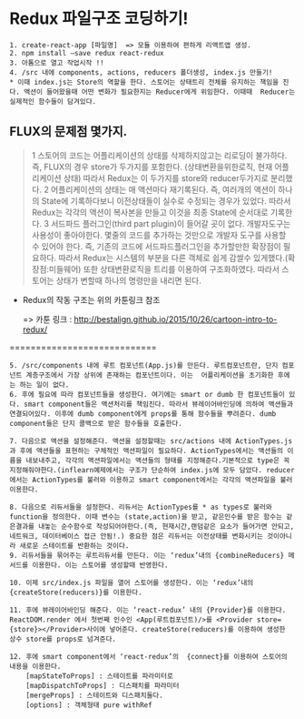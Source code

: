 Redux 파일구조 코딩하기!
==========================

    1. create-react-app [파일명]  => 모듈 이용하여 편하게 리액트앱 생성.
    2. npm install —save redux react-redux
    3. 아톰으로 열고 작업시작 !!
    4. /src 내에 components, actions, reducers 폴더생성, index.js 만들기!
    * 이때 index.js는 Store의 역할을 한다. 스토어는 상태트리 전체를 유지하는 책임을 진다. 액션이 들어왔을때 어떤 변화가 필요한지는 Reducer에게 위임한다. 이때때  Reducer는 실제적인 함수들이 담겨있다.

## FLUX의 문제점 몇가지.
> 1  스토어의 코드는 어플리케이션의 상태를 삭제하지않고는 리로딩이 불가하다.
	즉,  FLUX의 경우 store가 두가지를 포함한다. (상태변환을위한로직, 현재 어플리케이션 상태)
	따라서 Redux는 이 두가지를 store와 reducer두가지로 분리했다.
  2 어플리케이션의 상태는 매 액션마다 재기록된다.
	즉, 여러개의 액션이 하나의 State에 기록하다보니 이전상태들이 실수로 수정되는 경우가 있었다.
	따라서 Redux는 각각의 액션이 복사본을 만들고 이것을 최종 State에 순서대로 기록한다.
  3 서드파드 플러그인(third part plugin)이 들어갈 곳이 없다.
	개발자도구는 사용성이 좋아야한다. 몇줄의 코드를 추가하는 것만으로 개발자 도구를 사용할 수 있어야 한다. 즉,  기존의 코드에 서드파드플러그인을 추가할만한 확장점이 필요하다.
	따라서 Redux는 시스템의 부분을 다른 객체로 쉽게 감쌀수 있게했다.(확장점:미들웨어) 또한 상태변환로직을 트리를 이용하여 구조화하였다. 따라서 스토어는 상태가 변할때 하나의 명령만을 내리면 된다.

*   Redux의 작동 구조는 위의 카툰링크 참조

    => 카툰 링크 : http://bestalign.github.io/2015/10/26/cartoon-intro-to-redux/

============================

    5. /src/components 내에 루트 컴포넌트(App.js)를 만든다. 루트컴포넌트란, 단지 컴포넌트 계층구조에서 가장 상위에 존재하는 컴포넌트이다. 이는  어플리케이션을 초기화한 후에는 하는 일이 없다.
    6. 후에 필요에 따라 컴포넌트들을 생성한다. 여기에는 smart or dumb 한 컴포넌트들이 있다. smart component들은 액션처리를 책임진다. 따라서 뷰레이어바인딩에 의하여 액션들과 연결되어있다. 이후에 dumb component에게 props를 통해 함수들을 뿌려준다. dumb component들은 단지 콜백으로 받은 함수들을 호출한다.

    7. 다음으로 액션을 설정해준다. 액션을 설정할때는 src/actions 내에 ActionTypes.js 과 후에 액션들을 표현하는 구체적인 액션파일이 필요하다. ActionTypes에서는 액션들의 이름을 내보내주고, 각각의 액션파일에서는 액션들의 형태를 지정해준다.기본적으로 type은 꼭 지정해줘야한다.(inflearn예제에서는 구조가 단순하여 index.js에 모두 담았다. reducer에서는 ActionTypes를 불러와 이용하고 smart component에서는 각각의 액션파일을 불러 이용한다.

    8. 다음으로 리듀서들을 설정한다. 리듀서는 ActionTypes를 * as types로 불러와 function을 정의한다. 이때 변수는 (state,action)을 받고, 같은인수를 받은 함수는 같은결과를 내놓는 순수함수로 작성되어야한다.(즉, 현재시간,랜덤같은 요소가 들어가면 안되고, 네트워크, 데이터베이스 접근 안됨!.) 중요한 점은 리듀서는 이전상태를 변화시키는 것이아니라 새로운 스테이트를 반환하는 것이다.
    9. 리듀서들을 묶어주는 루트리듀서를 만든다. 이는 ‘redux’내의 {combineReducers} 메서드를 이용한다. 이는 스토어를 생성할때 반영한다.

    10. 이제 src/index.js 파일을 열어 스토어를 생성한다. 이는 ‘redux’내의 {createStore(reducers)}를 이용한다.

    11. 후에 뷰레이어바인딩 해준다. 이는 ‘react-redux’ 내의 {Provider}를 이용한다. ReactDOM.render 에서 첫번째 인수인 <App(루트컴포넌트)/>를 <Provider store={store}></Provider>사이에 넣어준다. createStore(reducers)를 이용하여 생성한 상수 store를 props로 넘겨준다.

    12. 후에 smart component에서 ‘react-redux’의  {connect}를 이용하여 스토어의 내용을 이용한다.
        [mapStateToProps] : 스테이트를 파라미터로
        [mapDispatchToProps] : 디스패치를 파라미터
        [mergeProps] : 스테이트와 디스패치둘다.
        [options] : 객체형태 pure withRef
